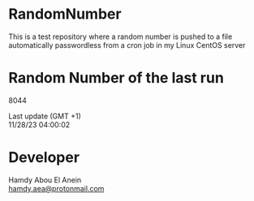 # RandomNumber    
This is a test repository where a random number is pushed to a file automatically passwordless from a cron job in my Linux CentOS server    
# Random Number of the last run   
8044
      
Last update (GMT +1)    
11/28/23 04:00:02
# Developer    
Hamdy Abou El Anein   
hamdy.aea@protonmail.com
